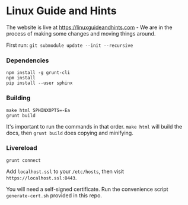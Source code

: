 # Linux Guide and Hints

The website is live at https://linuxguideandhints.com - We are in the process of making some changes and moving things around.

First run: `git submodule update --init --recursive`

### Dependencies

    npm install -g grunt-cli
    npm install
    pip install --user sphinx

### Building

    make html SPHINXOPTS=-Ea
    grunt build

It's important to run the commands in that order. `make html` will build the docs, then `grunt build` does copying and minifying.

### Livereload

    grunt connect

Add `localhost.ssl` to your `/etc/hosts`, then visit `https://localhost.ssl:8443`. 

You will need a self-signed certificate. Run the convenience script `generate-cert.sh` provided in this repo.
